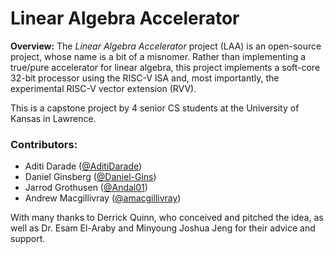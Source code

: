 Linear Algebra Accelerator
==========================

**Overview:** The *Linear Algebra Accelerator* project (LAA) is an open-source project, whose name is a bit of a misnomer. Rather than implementing a true/pure accelerator for linear algebra, this project implements a soft-core 32-bit processor using the RISC-V ISA and, most importantly, the experimental RISC-V vector extension (RVV). 

This is a capstone project by 4 senior CS students at the University of Kansas in Lawrence.

### Contributors:

 - Aditi Darade ([@AditiDarade](https://github.com/AditiDarade))
 - Daniel Ginsberg ([@Daniel-Gins](https://github.com/Daniel-Gins))
 - Jarrod Grothusen ([@Andal01](https://github.com/Andal01))
 - Andrew Macgillivray ([@amacgillivray](https://github.com/amacgillivray))

With many thanks to Derrick Quinn, who conceived and pitched the idea, as well as Dr. Esam El-Araby and Minyoung Joshua Jeng for their advice and support.
